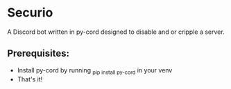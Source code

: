# Securio
A Discord bot written in py-cord designed to disable and or cripple a server. 

## Prerequisites:
  - Install py-cord by running <sub>pip install py-cord</sub> in your venv
  - That's it!
